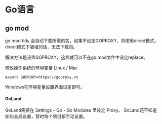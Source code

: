 # Go语言

## go mod

go mod tidy 会自动下载所需的包，如果不设定GOPROXY，将使用direct模式。
direct模式下被墙的话，无法下载包。

解决方法是设置GOPROXY，这样就可以不在go.mod文件中设定replace。

修改操作系统的环境变量
Linux / Mac
```
export GOPROXY=https://goproxy.cn
```

Windows在环境变量设置界面设定即可。

#### GoLand 
GoLand需要在 Settings - Go - Go Modules 里设定 Proxy。
GoLand还不知道如何全局设置，暂时每个项目都手动设置。